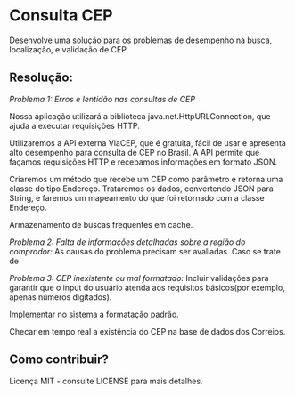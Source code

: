 # Consulta CEP

Desenvolve uma solução para os problemas de desempenho na busca, localização, e validação de CEP.

## Resolução:
 *Problema 1: Erros e lentidão nas consultas de CEP*

Nossa aplicação utilizará a biblioteca java.net.HttpURLConnection, que ajuda a executar requisições HTTP. 

Utilizaremos a API externa ViaCEP, que é gratuita, fácil de usar e apresenta alto desempenho para consulta de CEP no Brasil. A API permite que façamos requisições HTTP e recebamos informações em formato JSON.

Criaremos um método que recebe um CEP como parâmetro e retorna uma classe do tipo Endereço. Trataremos os dados, convertendo JSON para String,  e faremos um mapeamento do que foi retornado com a classe Endereço. 

Armazenamento de buscas frequentes em cache.

 *Problema 2: Falta de informações detalhadas sobre a região do comprador:*
As causas do problema precisam ser avaliadas. Caso se trate de 

 *Problema 3: CEP inexistente ou mal formatado:*
Incluir validações para garantir que o input do usuário atenda aos requisitos básicos(por exemplo, apenas números digitados). 

Implementar no sistema a formatação padrão.

Checar em tempo real a existência do CEP na base de dados dos Correios.

## Como contribuir?
Licença MIT - consulte LICENSE para mais detalhes.
